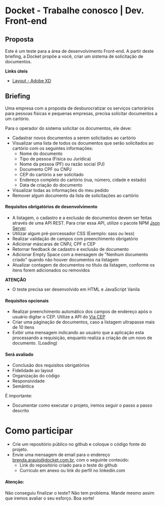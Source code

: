 # Docket - Trabalhe conosco | Dev. Front-end

## Proposta
Este é um teste para a área de desenvolvimento Front-end. A partir deste briefing, a Docket propõe a você, criar um sistema de solicitação de documentos.

**Links úteis**
- [Layout - Adobe XD](https://xd.adobe.com/view/de1c9231-1542-41b5-ad00-355ebf402162-8b4f/grid/)

## Briefing
Uma empresa com a proposta de desburocratizar os serviços cartorários para pessoas físicas e pequenas empresas, precisa solicitar documentos a um cartório. 

Para o operador do sistema solicitar os documentos, ele deve:

- Cadastrar novos documentos a serem solicitados ao cartório
- Visualizar uma lista de todos os documentos que serão solicitados ao cartório com os seguintes informações:
    - Nome do documento
    - Tipo de pessoa (Física ou Jurídica)
    - Nome da pessoa (PF) ou razão social (PJ)
    - Documento CPF ou CNPJ
    - CEP do cartório a ser solicitado
    - Endereço completo do cartório (rua, número, cidade e estado)
    - Data de criação do documento
- Visualizar todas as informações do meu pedido
- Remover algum documento da lista de solicitações ao cartório

#### Requisitos obrigatórios de desenvolvimento
- A listagem, o cadastro e a exclusão de documentos devem ser feitas através de uma API REST. Para criar essa API, utilize o pacote NPM [Json Server](https://www.npmjs.com/package/json-server).
- Utilizar algum pré-porcessador CSS (Exemplo: sass ou less)
- Realizar validação de campos com preenchimento obrigatório
- Adicionar máscaras de CNPJ, CPF e CEP
- Retornar feedback de cadastro e exclusão de documento
- Adicionar Empty Space com a mensagem de "Nenhum documento criado" quando não houver documentos na listagem
- Atualizar contagem de documentos no título da listagem, conforme os itens forem adicionados ou removidos

**ATENÇÃO**
- O teste precisa ser desenvolvido em HTML e JavaScript Vanila

#### Requisitos opcionais
- Realizar preenchimento automático dos campos de endereço após o usuário digitar o CEP. Utilize a API do [Via CEP](https://viacep.com.br/)
- Criar uma páginação de documentos, caso a listagem ultrapasse mais de 10 itens
- Exibir uma mensagem indicando ao usuário que a aplicação esta processando a requisição, enquanto realiza a criação de um novo de documento. (Loading)

#### Será avaliado
- Conclusão dos requisitos obrigatórios
- Fidelidade ao layout
- Organização do código
- Responsividade
- Semântica

É importante: 
- Documentar como executar o projeto, iremos seguir o passo a passo descrito 

# Como participar
- Crie um repositório público no github e coloque o código fonte do projeto.
- Envie uma mensagem de email para o endereço brenda.araujo@docket.com.br, com o seguinte conteúdo:
    - Link do repositório criado para o teste do github
    - Currículo em anexo ou link do perfil no linkedin.com
    
#### Atenção:
Não conseguiu finalizar o teste? Não tem problema. Mande mesmo assim que iremos avaliar o seu esforço. Boa sorte!
